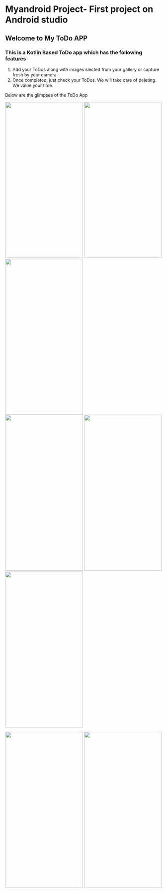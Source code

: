 # Myandroid Project- First project on Android studio
## Welcome to My ToDo APP
### This is a Kotlin Based ToDo app which has the following features

1. Add your ToDos along with images slected from your gallery or capture fresh by your camera
2. Once completed, just check your ToDos. We will take care of deleting. We value your time.

Below are the glimpses of the ToDo App

<img src="https://user-images.githubusercontent.com/36343419/81372304-a3680500-9117-11ea-9592-2da9c88ebabf.png" width ="250" height ="500"/>    <img src="https://user-images.githubusercontent.com/36343419/81373001-5a18b500-9119-11ea-9880-0eb8ce46b8ea.png" width ="250" height ="500"/>   <img src="https://user-images.githubusercontent.com/36343419/81372712-a9aab100-9118-11ea-9f17-3cde6b75c1a0.png" width ="250" height ="500"/>    
<img src="https://user-images.githubusercontent.com/36343419/81372865-05753a00-9119-11ea-95b4-8bf2180d2798.png" width ="250" height ="500"/>   <img src="https://user-images.githubusercontent.com/36343419/81372922-2d649d80-9119-11ea-9193-2dda9cd54734.png" width ="250" height ="500"/>  <img src="https://user-images.githubusercontent.com/36343419/81372919-2c337080-9119-11ea-8e01-e4504300a9e6.png" width ="250" height ="500"/>   

<img src="https://user-images.githubusercontent.com/36343419/81373379-46218300-911a-11ea-9c4b-2cf6f2677ef9.png" width ="250" height ="500"/>   <img src="https://user-images.githubusercontent.com/36343419/81372915-289fe980-9119-11ea-9fc4-5ebb394291dc.png" width ="250" height ="500"/>
   

